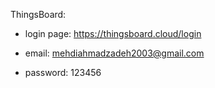 ThingsBoard:

- login page: https://thingsboard.cloud/login


- email: mehdiahmadzadeh2003@gmail.com
- password: 123456
